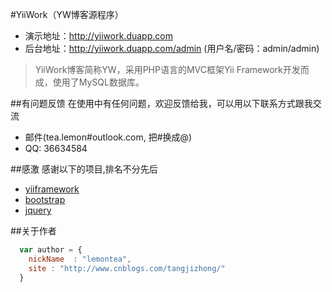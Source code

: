 #YiiWork（YW博客源程序）
* 演示地址：http://yiiwork.duapp.com 
* 后台地址：http://yiiwork.duapp.com/admin (用户名/密码：admin/admin)  

> YiiWork博客简称YW，采用PHP语言的MVC框架Yii Framework开发而成，使用了MySQL数据库。

##有问题反馈
在使用中有任何问题，欢迎反馈给我，可以用以下联系方式跟我交流

* 邮件(tea.lemon#outlook.com, 把#换成@)
* QQ: 36634584


##感激
感谢以下的项目,排名不分先后

* [yiiframework](https://github.com/yiisoft/yii) 
* [bootstrap](https://github.com/twbs/bootstrap)
* [jquery](https://github.com/jquery/jquery)

##关于作者

```javascript
  var author = {
    nickName  : "lemontea",
    site : "http://www.cnblogs.com/tangjizhong/"
  }
```

